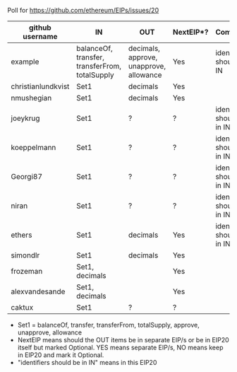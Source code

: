 Poll for https://github.com/ethereum/EIPs/issues/20

github username | IN       | OUT      | NextEIP*? | Comments
----------------|----------------|---------------|-----------------------------------|---------
example     |  balanceOf, transfer, transferFrom, totalSupply    | decimals, approve, unapprove, allowance    | Yes | identifiers should be IN
christianlundkvist      |  Set1    | decimals    | Yes |
nmushegian       |  Set1    | decimals    | Yes |
joeykrug       |  Set1    | ?    | ? | identifiers should be in IN
koeppelmann    |  Set1    | ?    | ? | identifiers should be in IN
Georgi87       |  Set1    | ?    | ? | identifiers should be in IN
niran          |  Set1    | ?    | ? | identifiers should be in IN
ethers         |  Set1    | decimals    | Yes | identifiers should be in IN
simondlr       |  Set1    | decimals    | Yes |
frozeman       |  Set1, decimals    |    | Yes |
alexvandesande |  Set1, decimals    |    | Yes |
caktux         |  Set1    |  ?  | ? |


* Set1 = balanceOf, transfer, transferFrom, totalSupply, approve, unapprove, allowance
* NextEIP means should the OUT items be in separate EIP/s or be in EIP20 itself but marked Optional.  YES means separate EIP/s, NO means keep in EIP20 and mark it Optional.
* "identifiers should be in IN" means in this EIP20

